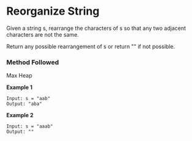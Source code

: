 # Reorganize String

Given a string s, rearrange the characters of s so that any two adjacent characters are not the same.

Return any possible rearrangement of s or return "" if not possible.

### Method Followed
Max Heap

**Example 1**
```
Input: s = "aab"
Output: "aba"
```
**Example 2**
```
Input: s = "aaab"
Output: ""
```